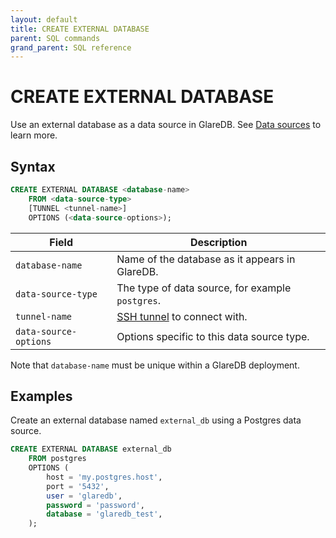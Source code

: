 ```yaml
---
layout: default
title: CREATE EXTERNAL DATABASE
parent: SQL commands
grand_parent: SQL reference
---
```


# CREATE EXTERNAL DATABASE

Use an external database as a data source in GlareDB. See [Data sources] to
learn more.

## Syntax

```sql
CREATE EXTERNAL DATABASE <database-name>
    FROM <data-source-type>
    [TUNNEL <tunnel-name>]
    OPTIONS (<data-source-options>);
```

| Field                 | Description                                      |
| --------------------- | ------------------------------------------------ |
| `database-name`       | Name of the database as it appears in GlareDB.   |
| `data-source-type`    | The type of data source, for example `postgres`. |
| `tunnel-name`         | [SSH tunnel] to connect with.                    |
| `data-source-options` | Options specific to this data source type.       |

Note that `database-name` must be unique within a GlareDB deployment.

## Examples

Create an external database named `external_db` using a Postgres data source.

```sql
CREATE EXTERNAL DATABASE external_db
    FROM postgres
    OPTIONS (
        host = 'my.postgres.host',
        port = '5432',
        user = 'glaredb',
        password = 'password',
        database = 'glaredb_test',
    );
```

[Data sources]: /docs/data-sources
[SSH tunnel]: /docs/data-sources/overview.html#securing-connections-with-ssh-tunnels
